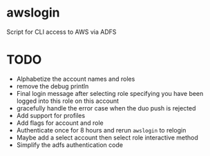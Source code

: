 # awslogin
Script for CLI access to AWS via ADFS

# TODO
* Alphabetize the account names and roles
* remove the debug println
* Final login message after selecting role specifying you have been logged into this role on this account
* gracefully handle the error case when the duo push is rejected
* Add support for profiles
* Add flags for account and role
* Authenticate once for 8 hours and rerun `awslogin` to relogin
* Maybe add a select account then select role interactive method
* Simplify the adfs authentication code